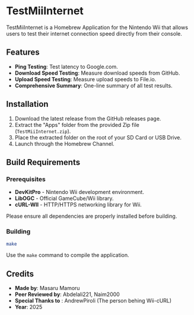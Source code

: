 # TestMiiInternet

TestMiiInternet is a Homebrew Application for the Nintendo Wii that allows users to test their internet connection speed directly from their console.
## Features

- **Ping Testing**: Test latency to Google.com.
- **Download Speed Testing**: Measure download speeds from GitHub.
- **Upload Speed Testing**: Measure upload speeds to File.io.
- **Comprehensive Summary**: One-line summary of all test results.

## Installation

1. Download the latest release from the GitHub releases page.
2. Extract the "Apps" folder from the provided Zip file (`TestMiiInternet.zip`).
3. Place the extracted folder on the root of your SD Card or USB Drive.
4. Launch through the Homebrew Channel.

## Build Requirements

### Prerequisites
- **DevKitPro** - Nintendo Wii development environment.
- **LibOGC** - Official GameCube/Wii library.
- **cURL-WII** - HTTP/HTTPS networking library for Wii.


Please ensure all dependencies are properly installed before building.

### Building
```bash
make
```

Use the `make` command to compile the application.

## Credits

- **Made by**: Masaru Mamoru
- **Peer Reviewed by**: Abdelali221, Naim2000
- **Special Thanks to** : AndrewPiroli (The person behing Wii-cURL)
- **Year**: 2025
